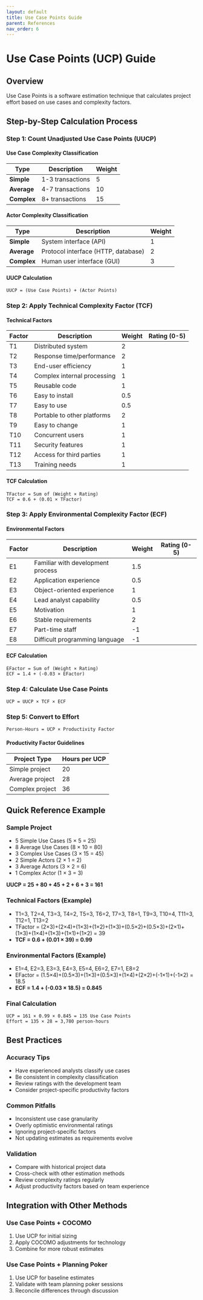 ```yaml
---
layout: default
title: Use Case Points Guide
parent: References
nav_order: 6
---
```


# Use Case Points (UCP) Guide

## Overview
Use Case Points is a software estimation technique that calculates project effort based on use cases and complexity factors.

## Step-by-Step Calculation Process

### Step 1: Count Unadjusted Use Case Points (UUCP)

#### Use Case Complexity Classification
| Type | Description | Weight |
|------|-------------|--------|
| **Simple** | 1-3 transactions | 5 |
| **Average** | 4-7 transactions | 10 |
| **Complex** | 8+ transactions | 15 |

#### Actor Complexity Classification
| Type | Description | Weight |
|------|-------------|--------|
| **Simple** | System interface (API) | 1 |
| **Average** | Protocol interface (HTTP, database) | 2 |
| **Complex** | Human user interface (GUI) | 3 |

#### UUCP Calculation
```
UUCP = (Use Case Points) + (Actor Points)
```

### Step 2: Apply Technical Complexity Factor (TCF)

#### Technical Factors
| Factor | Description | Weight | Rating (0-5) |
|--------|-------------|--------|--------------|
| T1 | Distributed system | 2 | |
| T2 | Response time/performance | 2 | |
| T3 | End-user efficiency | 1 | |
| T4 | Complex internal processing | 1 | |
| T5 | Reusable code | 1 | |
| T6 | Easy to install | 0.5 | |
| T7 | Easy to use | 0.5 | |
| T8 | Portable to other platforms | 2 | |
| T9 | Easy to change | 1 | |
| T10 | Concurrent users | 1 | |
| T11 | Security features | 1 | |
| T12 | Access for third parties | 1 | |
| T13 | Training needs | 1 | |

#### TCF Calculation
```
TFactor = Sum of (Weight × Rating)
TCF = 0.6 + (0.01 × TFactor)
```

### Step 3: Apply Environmental Complexity Factor (ECF)

#### Environmental Factors
| Factor | Description | Weight | Rating (0-5) |
|--------|-------------|--------|--------------|
| E1 | Familiar with development process | 1.5 | |
| E2 | Application experience | 0.5 | |
| E3 | Object-oriented experience | 1 | |
| E4 | Lead analyst capability | 0.5 | |
| E5 | Motivation | 1 | |
| E6 | Stable requirements | 2 | |
| E7 | Part-time staff | -1 | |
| E8 | Difficult programming language | -1 | |

#### ECF Calculation
```
EFactor = Sum of (Weight × Rating)
ECF = 1.4 + (-0.03 × EFactor)
```

### Step 4: Calculate Use Case Points
```
UCP = UUCP × TCF × ECF
```

### Step 5: Convert to Effort
```
Person-Hours = UCP × Productivity Factor
```

#### Productivity Factor Guidelines
| Project Type | Hours per UCP |
|--------------|---------------|
| Simple project | 20 |
| Average project | 28 |
| Complex project | 36 |

## Quick Reference Example

### Sample Project
- 5 Simple Use Cases (5 × 5 = 25)
- 8 Average Use Cases (8 × 10 = 80) 
- 3 Complex Use Cases (3 × 15 = 45)
- 2 Simple Actors (2 × 1 = 2)
- 3 Average Actors (3 × 2 = 6)
- 1 Complex Actor (1 × 3 = 3)

**UUCP = 25 + 80 + 45 + 2 + 6 + 3 = 161**

### Technical Factors (Example)
- T1=3, T2=4, T3=3, T4=2, T5=3, T6=2, T7=3, T8=1, T9=3, T10=4, T11=3, T12=1, T13=2
- TFactor = (2×3)+(2×4)+(1×3)+(1×2)+(1×3)+(0.5×2)+(0.5×3)+(2×1)+(1×3)+(1×4)+(1×3)+(1×1)+(1×2) = 39
- **TCF = 0.6 + (0.01 × 39) = 0.99**

### Environmental Factors (Example)
- E1=4, E2=3, E3=3, E4=3, E5=4, E6=2, E7=1, E8=2
- EFactor = (1.5×4)+(0.5×3)+(1×3)+(0.5×3)+(1×4)+(2×2)+(-1×1)+(-1×2) = 18.5
- **ECF = 1.4 + (-0.03 × 18.5) = 0.845**

### Final Calculation
```
UCP = 161 × 0.99 × 0.845 = 135 Use Case Points
Effort = 135 × 28 = 3,780 person-hours
```

## Best Practices

### Accuracy Tips
- Have experienced analysts classify use cases
- Be consistent in complexity classification
- Review ratings with the development team
- Consider project-specific productivity factors

### Common Pitfalls
- Inconsistent use case granularity
- Overly optimistic environmental ratings
- Ignoring project-specific factors
- Not updating estimates as requirements evolve

### Validation
- Compare with historical project data
- Cross-check with other estimation methods
- Review complexity ratings regularly
- Adjust productivity factors based on team experience

## Integration with Other Methods

### Use Case Points + COCOMO
1. Use UCP for initial sizing
2. Apply COCOMO adjustments for technology
3. Combine for more robust estimates

### Use Case Points + Planning Poker
1. Use UCP for baseline estimates
2. Validate with team planning poker sessions
3. Reconcile differences through discussion
